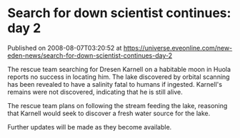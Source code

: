 # Search for down scientist continues: day 2
Published on 2008-08-07T03:20:52 at https://universe.eveonline.com/new-eden-news/search-for-down-scientist-continues-day-2

The rescue team searching for Dresen Karnell on a habitable moon in Huola reports no success in locating him. The lake discovered by orbital scanning has been revealed to have a salinity fatal to humans if ingested. Karnell's remains were not discovered, indicating that he is still alive.

The rescue team plans on following the stream feeding the lake, reasoning that Karnell would seek to discover a fresh water source for the lake.

Further updates will be made as they become available.
